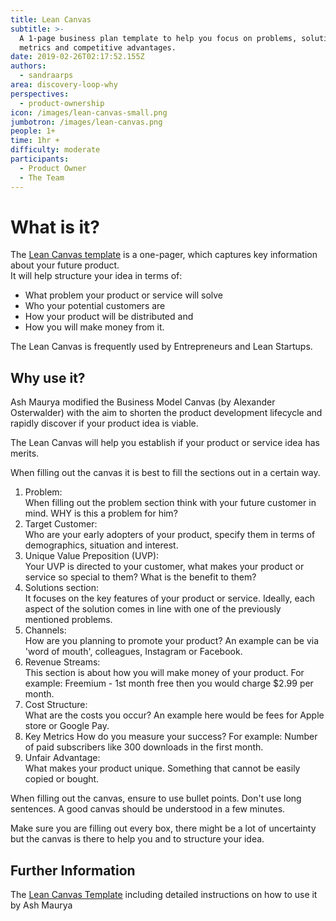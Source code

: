 ```yaml
---
title: Lean Canvas
subtitle: >-
  A 1-page business plan template to help you focus on problems, solutions, key
  metrics and competitive advantages.
date: 2019-02-26T02:17:52.155Z
authors:
  - sandraarps
area: discovery-loop-why
perspectives:
  - product-ownership
icon: /images/lean-canvas-small.png
jumbotron: /images/lean-canvas.png
people: 1+
time: 1hr +
difficulty: moderate
participants:
  - Product Owner
  - The Team
---
```

# What is it?

The [Lean Canvas template](https://leanstack.com/LeanCanvas.pdf) is a one-pager, which captures key information about your future product.\
It will help structure your idea in terms of: 

* What problem your product or service will solve
* Who your potential customers are
* How your product will be distributed and 
* How you will make money from it.

The Lean Canvas is frequently used by Entrepreneurs and Lean Startups.

## Why use it?

Ash Maurya modified the Business Model Canvas (by Alexander Osterwalder) with the aim to shorten the product development lifecycle and rapidly discover if your product idea is viable.

The Lean Canvas will help you establish if your product or service idea has merits.

When filling out the canvas it is best to fill the sections out in a certain way. 

1. Problem: \
   When filling out the problem section think with your future customer in mind. WHY is this a problem for him?
2. Target Customer: \
   Who are your early adopters of your product, specify them in terms of demographics, situation and interest.
3. Unique Value Preposition (UVP): \
   Your UVP is directed to your customer, what makes your product or service so special to them? What is the benefit to them? 
4. Solutions section:\
   It focuses on the key features of your product or service. Ideally, each aspect of the solution comes in line with one of the previously mentioned problems.
5. Channels:\
   How are you planning to promote your product? An example can be via 'word of mouth', colleagues, Instagram or Facebook.
6. Revenue Streams:\
   This section is about how you will make money of your product. For example: Freemium - 1st month free then you would charge $2.99 per month.
7. Cost Structure:\
   What are the costs you occur? An example here would be fees for Apple store or Google Pay.
8. Key Metrics
   How do you measure your success? For example: Number of paid subscribers like 300 downloads in the first month.
9. Unfair Advantage:\
   What makes your product unique. Something that cannot be easily copied or bought.

When filling out the canvas, ensure to use bullet points. Don't use long sentences. A good canvas should be understood in a few minutes.

Make sure you are filling out every box, there might be a lot of uncertainty but the canvas is there to help you and to structure your idea.

## Further Information

The [Lean Canvas Template](https://leanstack.com/LeanCanvas.pdf) including detailed instructions on how to use it by Ash Maurya
